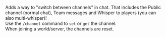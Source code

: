 Adds a way to "switch between channels" in chat. That includes the Public channel (normal chat), Team messages and Whisper to players (you can also multi-whisper)!  
Use the `/channel` command to `set` or `get` the channel.  
When joining a world/server, the channels are reset.  
